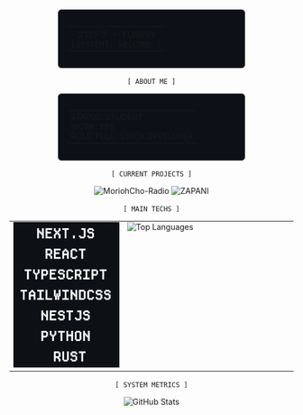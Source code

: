 <div align="center">

<div style="border: 1px solid #30363d; border-radius: 6px; padding: 15px; margin: 10px; width: 300px; background-color: #0d1117;">
<table style="border: none; width: 100%">
<tr><td align="center" style="border: none;">
<span style="font-family: monospace;">フロデヴ • FLODEVV</span><br/>
<span style="font-family: monospace;">[SYSTEM]: WELCOME !</span>
</td></tr>
</table>
</div>

`[ ABOUT ME ]`

<div style="border: 1px solid #30363d; border-radius: 6px; padding: 15px; margin: 10px; width: 300px; background-color: #0d1117;">
<table>
<tr><td>
STATUS: STUDENT </br>
WORK: YES </br>
ROLE: FULL-STACK DEVELOPER
</td></tr>
</table>
</div>

`[ CURRENT PROJECTS ]`

<picture>
  <source media="(prefers-color-scheme: light)" srcset="https://img.shields.io/static/v1?message=MoriohCho-Radio&logo=github&label=&color=ffffff&logoColor=000000&labelColor=ffffff&style=for-the-badge">
  <source media="(prefers-color-scheme: dark)" srcset="https://img.shields.io/static/v1?message=MoriohCho-Radio&logo=github&label=&color=0d1116&logoColor=ffffff&labelColor=0d1116&style=for-the-badge">
  <img alt="MoriohCho-Radio" src="https://img.shields.io/static/v1?message=MoriohCho-Radio&logo=github&label=&color=0d1116&logoColor=ffffff&labelColor=0d1116&style=for-the-badge">
</picture>
<picture>
  <source media="(prefers-color-scheme: light)" srcset="https://img.shields.io/static/v1?message=ZAPANI&logo=github&label=&color=ffffff&logoColor=000000&labelColor=ffffff&style=for-the-badge">
  <source media="(prefers-color-scheme: dark)" srcset="https://img.shields.io/static/v1?message=ZAPANI&logo=github&label=&color=0d1116&logoColor=ffffff&labelColor=0d1116&style=for-the-badge">
  <img alt="ZAPANI" src="https://img.shields.io/static/v1?message=ZAPANI&logo=github&label=&color=0d1116&logoColor=ffffff&labelColor=0d1116&style=for-the-badge">
</picture>

`[ MAIN TECHS ]`

<table style="border: none; background: none; width: 100%;">
<tr style="border: none; background: none;">
<td style="border: none; width: 40%; vertical-align: top;">

<div align="center" style="max-width: 300px;">
  <picture>
    <source srcset="./svg/light/stack.png" media="(prefers-color-scheme: light)">
    <source srcset="./svg/dark/stack.png" media="(prefers-color-scheme: dark)">
    <img src="./svg/dark/stack.png" alt="Technologies Stack" width="300">
  </picture>
</div>

</td>
<td style="border: none; width: 60%; vertical-align: top;">

<picture>
  <source media="(prefers-color-scheme: light)" srcset="https://github-readme-stats.vercel.app/api/top-langs/?username=FloDevv&layout=compact&theme=light&bg_color=ffffff&title_color=000000&text_color=000000&icon_color=000000&border_color=000000&border_radius=6">
  <source media="(prefers-color-scheme: dark)" srcset="https://github-readme-stats.vercel.app/api/top-langs/?username=FloDevv&layout=compact&theme=dark&bg_color=0d1116&title_color=ffffff&text_color=ffffff&icon_color=ffffff&border_color=21262d&border_radius=6">
  <img alt="Top Languages" src="https://github-readme-stats.vercel.app/api/top-langs/?username=FloDevv&layout=compact&theme=dark&bg_color=0d1116&title_color=ffffff&text_color=ffffff&icon_color=ffffff&border_color=21262d&border_radius=6">
</picture>

</td>
</tr>
</table>

`[ SYSTEM METRICS ]`

<picture>
  <source media="(prefers-color-scheme: light)" srcset="https://pixel-profile-ui.vercel.app/api/github-stats?username=FloDevv&include_all_commits=true&pixelate_avatar=true&background=linear-gradient%280deg%2C+%23ffffff+0%25%2C+%23ffffff+100%25%29&color=%23000000&screen_effect=true">
  <source media="(prefers-color-scheme: dark)" srcset="https://pixel-profile-ui.vercel.app/api/github-stats?username=FloDevv&include_all_commits=true&pixelate_avatar=true&background=linear-gradient%280deg%2C+%230d1116+0%25%2C+%230d1116+100%25%29&color=%23ffffff&screen_effect=true">
  <img alt="GitHub Stats" src="https://pixel-profile-ui.vercel.app/api/github-stats?username=FloDevv&include_all_commits=true&pixelate_avatar=true&background=linear-gradient%280deg%2C+%230d1116+0%25%2C+%230d1116+100%25%29&color=%23ffffff&screen_effect=true">
</picture>
